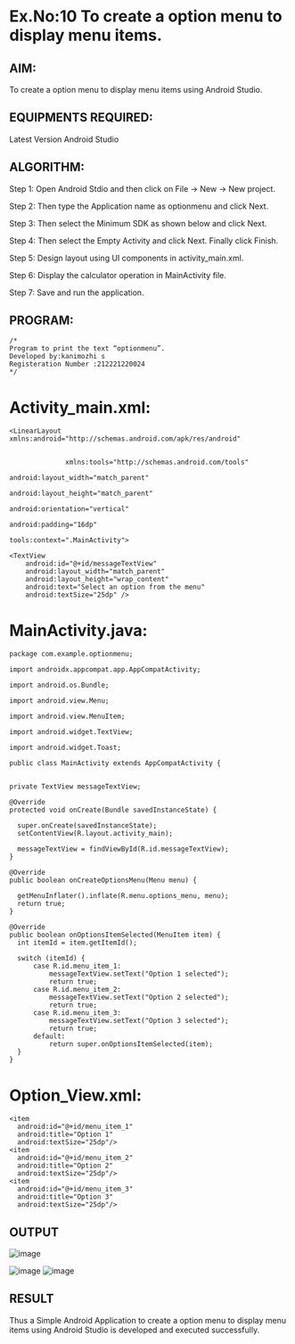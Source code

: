 # Ex.No:10 To create a option menu to display menu items.

## AIM:
To create a option menu to display menu items using Android Studio.

## EQUIPMENTS REQUIRED:
Latest Version Android Studio

## ALGORITHM:
Step 1: Open Android Stdio and then click on File -> New -> New project.

Step 2: Then type the Application name as optionmenu and click Next.

Step 3: Then select the Minimum SDK as shown below and click Next.

Step 4: Then select the Empty Activity and click Next. Finally click Finish.

Step 5: Design layout using UI components in activity_main.xml.

Step 6: Display the calculator operation in MainActivity file.

Step 7: Save and run the application.


## PROGRAM:
```
/*
Program to print the text “optionmenu”.
Developed by:kanimozhi s
Registeration Number :212221220024
*/
```
# Activity_main.xml:
~~~
<LinearLayout xmlns:android="http://schemas.android.com/apk/res/android"


              xmlns:tools="http://schemas.android.com/tools"
          
android:layout_width="match_parent"
          
android:layout_height="match_parent"
          
android:orientation="vertical"
          
android:padding="16dp"
          
tools:context=".MainActivity">

<TextView
    android:id="@+id/messageTextView"
    android:layout_width="match_parent"
    android:layout_height="wrap_content"
    android:text="Select an option from the menu"
    android:textSize="25dp" />
~~~
# MainActivity.java:
~~~
package com.example.optionmenu;

import androidx.appcompat.app.AppCompatActivity;

import android.os.Bundle;

import android.view.Menu;

import android.view.MenuItem;

import android.widget.TextView;

import android.widget.Toast;

public class MainActivity extends AppCompatActivity {


private TextView messageTextView;

@Override
protected void onCreate(Bundle savedInstanceState) {

  super.onCreate(savedInstanceState);
  setContentView(R.layout.activity_main);

  messageTextView = findViewById(R.id.messageTextView);
}

@Override
public boolean onCreateOptionsMenu(Menu menu) {

  getMenuInflater().inflate(R.menu.options_menu, menu);
  return true;
}

@Override
public boolean onOptionsItemSelected(MenuItem item) {
  int itemId = item.getItemId();

  switch (itemId) {
      case R.id.menu_item_1:
          messageTextView.setText("Option 1 selected");
          return true;
      case R.id.menu_item_2:
          messageTextView.setText("Option 2 selected");
          return true;
      case R.id.menu_item_3:
          messageTextView.setText("Option 3 selected");
          return true;
      default:
          return super.onOptionsItemSelected(item);
  }
}
~~~
# Option_View.xml:
~~~
<item
  android:id="@+id/menu_item_1"
  android:title="Option 1"
  android:textSize="25dp"/>
<item
  android:id="@+id/menu_item_2"
  android:title="Option 2"
  android:textSize="25dp"/>
<item
  android:id="@+id/menu_item_3"
  android:title="Option 3"
  android:textSize="25dp"/>
~~~

## OUTPUT
![image](https://github.com/Kani-004/Mobile-Application-Development/assets/129577149/3ca8e22b-5150-4488-b1b3-f75e1ee65eb7)

![image](https://github.com/Kani-004/Mobile-Application-Development/assets/129577149/26c522bb-8afc-4b61-9043-21a1540bdf9a)
![image](https://github.com/Kani-004/Mobile-Application-Development/assets/129577149/d025437e-964e-424f-b308-ef0fc79e3bc9)

## RESULT
Thus a Simple Android Application to create a option menu to display menu items using Android Studio is developed and executed successfully.


